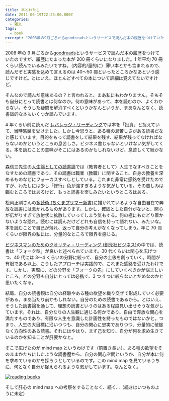 ```yaml
---
title: 本とわたし
date: 2011-06-19T22:25:00.000Z
categories:
  - 雑文
tags:
  - book
excerpt: "2008年の9月ごろからgoodreadsというサービスで読んだ本の履歴をつけていたのですが、履歴にたまった本が200冊くらいになりました。1年平均70冊くらい読んでいるみたいですね。（内容的/量的に）薄い本とかも含まれるので、読んだぞと実感を込めて言えるのは40〜50冊といったところかなあという感じですけど。とはいえ、ほとんどすべての本について詳細は覚えてないですけど。"
---
```


2008 年の 9 月ごろから[goodreads](http://www.goodreads.com/review/list/1470851-yutaka)というサービスで読んだ本の履歴をつけていたのですが、履歴にたまった本が 200 冊くらいになりました。1 年平均 70 冊くらい読んでいるみたいですね。（内容的/量的に）薄い本とかも含まれるので、読んだぞと実感を込めて言えるのは 40〜50 冊といったところかなあという感じですけど。とはいえ、ほとんどすべての本について詳細は覚えてないですけど。

そんなので読んだ意味あるの？と言われると、まあ私にもわかりません。そもそも自分にとって読書とは何なのか。何の意味があって、本を読むのか、よくわからない。そうした疑問を解消すべくというかなんというか、まあなんとなく、読書論的な本もいくつか読んでいます。

4 年くらい前に読んだ [レバレッジ・リーディング](http://www.amazon.co.jp/gp/product/4492042695/ref=as_li_ss_tl?ie=UTF8&tag=yutakayamaguc-22&linkCode=as2&camp=247&creative=7399&creativeASIN=4492042695)では本を「投資」と捉えていて、当時感銘を受けました。しかし今思うと、ある種の息苦しさがある読書だなと感じています。目的をもって読書をして結果を残す、結果が残ってなければならないのかというところの息苦しさ。ビジネス書じゃないといけない気がしてくる。本を読むことの意味がそこにはあるのかもしれないけど、息苦しくて続かない。

森信三先生の[人生論としての読書論](http://www.amazon.co.jp/gp/product/4884749251/ref=as_li_ss_tl?ie=UTF8&tag=yutakayamaguc-22&linkCode=as2&camp=247&creative=7399&creativeASIN=4884749251)では（教育者として）人生でなすべきことをなすための読書であり、その読書は職業（教職）に関すること、自身の教養を深めるものなどにフォーカスすべしとしている。これまた非常に感銘を受けたのですが、わたしには少し「修行」色が強すぎるような気がしている。その苦しみは臨むところではあるけど、もっと読書を楽しみたいというところはある。

松岡正剛さんの[多読術 (ちくまプリマー新書)](http://www.amazon.co.jp/gp/product/4480688072/ref=as_li_ss_tl?ie=UTF8&tag=yutakayamaguc-22&linkCode=as2&camp=247&creative=7399&creativeASIN=4480688072)に描かれているような自由自在で奔放な読書には惹かれるものがあります。しかし、確固とした自分がないと、関心が広がりすぎて放射状に拡散していってしまう気もする。何の極にもたどり着かないような恐れ。読むには読んだけどどれも自信を持って語れない、みたいな。本を読むことで自己が薄れ、返って自分の考えがなくなってしまう。年に 70 冊くらいが限界の私には、分量的なところで限界を感じる。

[ビジネスマンのためのクオリティ・リーディング (創元社ビジネス)](http://www.amazon.co.jp/gp/product/4422100831/ref=as_li_ss_tl?ie=UTF8&tag=yutakayamaguc-22&linkCode=as2&camp=247&creative=7399&creativeASIN=4422100831)の中では、読書は「フォーク型」が良いと述べられています。30 代くらいは関心を広げつつ、40 代には 3〜4 くらいの分野に絞って、自分の土俵を創っていく。時間が有限である以上、こうしたアプローチは実践的で、これまた感銘を受けたわけです。しかし、実際に、どの分野を「フォークの先」にしていくべきかが悩ましいところ。どの分野も自分にとっては必携で、3 つ 4 つに絞らないとだめなのかと思いたくなる。

結局、自分の読書観は自分の経験やある種の欲望を織り交ぜて形成していく必要がある。まあ当たり前かもしれない。自分のための読書であるから。とはいえ、そうした読書論を通して、理想の読書というのはある程度見い出せそうな気がしています。それは、自分なりの人生観に通じる何かであり、自由で奔放な関心を満たすものであり、有限な人生を意識した計画性を持ったものではないかと。つまり、人生の大目標に沿いつつも、自分の関心に忠実でありつつ、分量的に破綻なく方向性のある読書。それにはやはり、まず己を知り、自分が何を求め生きているのかを知ることが肝要かなと。

そこで広げたのが mind map というわけです（前置き長い）。ある種の欲望をそのままかたちにしたような読書歴から、自分の関心空間というか、自分が本に何を求めているのかを探ろうとしているのです。この mind map を見ているうちに、何となく自分が捉えられるような気がしています。なんとなく。

[![reading books](http://farm4.static.flickr.com/3369/5848261255_8f0251b51f.jpg)](http://www.flickr.com/photos/91221720@N00/5848261255/sizes/o/in/photostream/ "flickr5848261255")

そして肝心の mind map への考察をすることなく、続く...（続きはいつものように未定）
